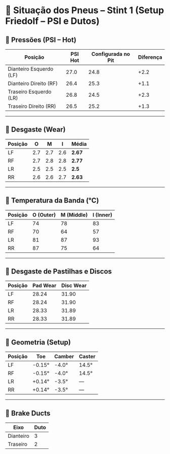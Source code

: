 # 🛞 Situação dos Pneus – Stint 1 (Setup Friedolf – PSI e Dutos)

## 🔹 Pressões (PSI – Hot)
| Posição | PSI Hot | Configurada no Pit | Diferença |
|----------|----------|--------------------|------------|
| Dianteiro Esquerdo (LF) | 27.0 | 24.8 | +2.2 |
| Dianteiro Direito (RF)  | 26.4 | 25.3 | +1.1 |
| Traseiro Esquerdo (LR)  | 26.8 | 24.5 | +2.3 |
| Traseiro Direito (RR)   | 26.5 | 25.2 | +1.3 |

---

## 🔹 Desgaste (Wear)
| Posição | O | M | I | Média |
|----------|----|----|----|-------|
| LF | 2.7 | 2.7 | 2.6 | **2.67** |
| RF | 2.7 | 2.8 | 2.8 | **2.77** |
| LR | 2.5 | 2.5 | 2.5 | **2.5** |
| RR | 2.6 | 2.6 | 2.7 | **2.63** |

---

## 🔹 Temperatura da Banda (°C)
| Posição | O (Outer) | M (Middle) | I (Inner) |
|----------|------------|------------|------------|
| LF | 74 | 78 | 83 |
| RF | 70 | 64 | 57 |
| LR | 81 | 87 | 93 |
| RR | 87 | 75 | 64 |

---

## 🔹 Desgaste de Pastilhas e Discos
| Posição | Pad Wear | Disc Wear |
|----------|-----------|------------|
| LF | 28.24 | 31.90 |
| RF | 28.24 | 31.90 |
| LR | 28.33 | 31.89 |
| RR | 28.33 | 31.89 |

---

## 🔹 Geometria (Setup)
| Posição | Toe | Camber | Caster |
|----------|------|---------|---------|
| LF | -0.15° | -4.0° | 14.5° |
| RF | -0.15° | -4.0° | 14.5° |
| LR | +0.14° | -3.5° | — |
| RR | +0.14° | -3.5° | — |

---

## 🔹 Brake Ducts
| Eixo | Duto |
|-------|------|
| Dianteiro | 3 |
| Traseiro | 2 |
